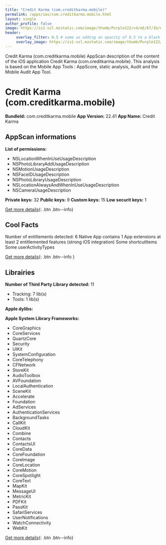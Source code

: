 ```yaml
---
title: "Credit Karma (com.creditkarma.mobile)"
permalink: /apps/ios/com.creditkarma.mobile.html
layout: single
author_profile: false
image: https://is1-ssl.mzstatic.com/image/thumb/Purple122/v4/e6/67/1b/e6671be2-937c-c7ac-6963-e9bb3394c24c/AppIcon-1x_U007emarketing-0-5-0-85-220.png/512x512bb.jpg
header: 
     overlay_filter: 0.5 # same as adding an opacity of 0.5 to a black background
     overlay_image: https://is1-ssl.mzstatic.com/image/thumb/Purple122/v4/e6/67/1b/e6671be2-937c-c7ac-6963-e9bb3394c24c/AppIcon-1x_U007emarketing-0-5-0-85-220.png/512x512bb.jpg
---
```

Credit Karma (com.creditkarma.mobile) AppScan description of the content of the iOS application Credit Karma (com.creditkarma.mobile). This analysis is based on the Mobile App Tools : AppScore, static analysis, Audit and the Mobile Audit App Tool.

# Credit Karma (com.creditkarma.mobile)

**BundleId:** com.creditkarma.mobile
**App Version:** 22.41
**App Name:** Credit Karma


## AppScan informations 

**List of permissions:** 
- NSLocationWhenInUseUsageDescription
- NSPhotoLibraryAddUsageDescription
- NSMotionUsageDescription
- NSFaceIDUsageDescription
- NSPhotoLibraryUsageDescription
- NSLocationAlwaysAndWhenInUseUsageDescription
- NSCameraUsageDescription
  
  
**Private keys:** 32
**Public keys:** 9
**Custom keys:** 15
**Low securit keys:** 1
  
[Get more details](/pricing.html){: .btn .btn--info}

## Cool Facts

Number of entitlements detected: 6
Native App
contains 1 App extensions
at least 2 entitlemented features (strong iOS integration)
Some shortcutItems 
Some userActivityTypes
  
[Get more details](/pricing.html){: .btn .btn--info }

## Librairies 
**Number of Third Party Library detected:** 11
- Tracking: 7 lib(s)
- Tools: 1 lib(s)


**Apple dylibs:**


**Apple System Library Frameworks:**
- CoreGraphics
- CoreServices
- QuartzCore
- Security
- UIKit
- SystemConfiguration
- CoreTelephony
- CFNetwork
- StoreKit
- AudioToolbox
- AVFoundation
- LocalAuthentication
- SceneKit
- Accelerate
- Foundation
- AdServices
- AuthenticationServices
- BackgroundTasks
- CallKit
- CloudKit
- Combine
- Contacts
- ContactsUI
- CoreData
- CoreFoundation
- CoreImage
- CoreLocation
- CoreMotion
- CoreSpotlight
- CoreText
- MapKit
- MessageUI
- MetricKit
- PDFKit
- PassKit
- SafariServices
- UserNotifications
- WatchConnectivity
- WebKit


  
[Get more details](/pricing.html){: .btn .btn--info}

